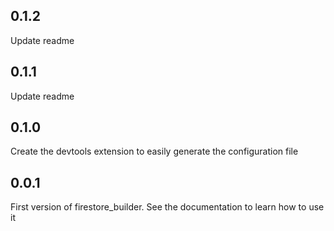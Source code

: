 ## 0.1.2

Update readme

## 0.1.1

Update readme

## 0.1.0

Create the devtools extension to easily generate the configuration file

## 0.0.1

First version of firestore_builder.
See the documentation to learn how to use it
